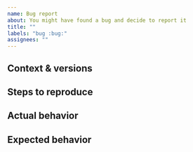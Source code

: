 ```yaml
---
name: Bug report
about: You might have found a bug and decide to report it
title: ""
labels: "bug :bug:"
assignees: ""
---
```


## Context & versions

<!-- Explain your setup and what versions have been used. -->

## Steps to reproduce

<!--
  1. Prepared x
  2. Started y
  3. Submitted z

  If not reproducible, describe the steps you took as you remember it.
-->

## Actual behavior

<!-- A description of the (reproducible) outcome. -->

## Expected behavior

<!-- A description of what you expect to happen instead. -->
